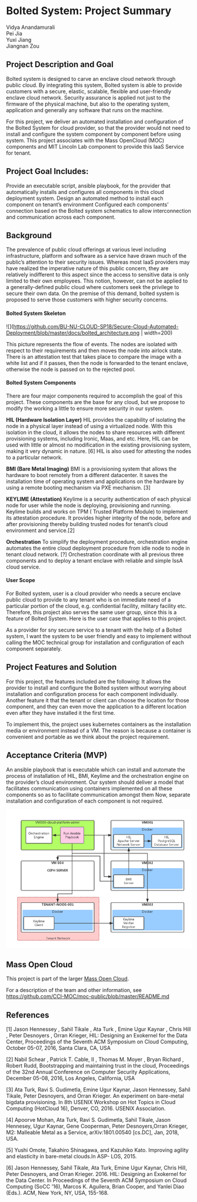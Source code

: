 # Bolted System: Project Summary

Vidya Anandamurali<br/>
Pei Jia<br/>
Yuxi Jiang<br/>
Jiangnan Zou<br/>

## Project Description and Goal
Bolted system is designed to carve an enclave cloud network through public cloud. By integrating this system, Bolted system is able to provide customers with a secure, elastic, scalable, flexible and user-friendly enclave cloud network. Security assurance is applied not just to the firmware of the physical machine, but also to the operating system, application and generally any software that runs on the machine. 

For this project, we deliver an automated installation and configuration of the Bolted System for cloud provider, so that the provider would not need to install and configure the system component by component before using system. This project associates with the Mass OpenCloud (MOC) components and MIT Lincoln Lab component to provide this IaaS Service for tenant.

## Project Goal Includes:

Provide an executable script, ansible playbook, for the provider that automatically installs and configures all components in this cloud deployment system.
Design an automated method to install each component on tenant’s environment
Configured each components’ connection based on the Bolted system schematics to allow interconnection and communication across each component.

## Background

The prevalence of public cloud offerings at various level including infrastructure, platform and software as a service have drawn much of the public’s attention to their security issues. Whereas most IaaS providers may have realized the imperative nature of this public concern, they are relatively indifferent to this aspect since the access to sensitive data is only limited to their own employees. This notion, however, can not be applied to a generally-defined public cloud where customers seek the privilege to secure their own data. On the premise of this demand, bolted system is proposed to serve those customers with higher security concerns.


#### Bolted System Skeleton
![](https://github.com/BU-NU-CLOUD-SP18/Secure-Cloud-Automated-Deployment/blob/master/docs/bolted_architecture.png | width=200)

This picture represents the flow of events. The nodes are isolated with respect to their requirements and then moves the node into airlock state. There is an attestation test that takes place to compare the image with a white list and if it passes, then the node is forwarded to the tenant enclave, otherwise the node is passed on to the rejected pool.

#### Bolted System Components

There are four major components required to accomplish the goal of this project. These components are the base for any cloud, but we propose to modify the working a little to ensure more security in our system.

**HIL (Hardware Isolation Layer)**
HIL provides the capability of isolating the node in a physical layer instead of using a virtualized node. With this isolation in the cloud, it allows the nodes to share resources with different provisioning systems, including Ironic, Maas, and etc. Here, HIL can be used with little or almost no modification in the existing provisioning system, making it very dynamic in nature. [6] HIL is also used for attesting the nodes to a particular network.

**BMI (Bare Metal Imaging)**
BMI is a provisioning system that allows the hardware to boot remotely from a different datacenter. It saves the installation time of operating system and applications on the hardware by using a remote booting mechanism via PXE mechanism. [3]

**KEYLIME (Attestation)**
Keylime is a security authentication of each physical node for user while the node is deploying, provisioning and running. Keylime builds and works on TPM ( Trusted Platform Module)  to implement its attestation procedure. It provides higher integrity of the node, before and after provisioning thereby building trusted nodes for tenant’s cloud environment and service.[2]

**Orchestration**
To simplify the deployment procedure, orchestration engine automates the entire cloud deployment procedure from idle node to node in tenant cloud network. [?] Orchestration coordinate with all previous three components and to deploy a tenant enclave with reliable and simple IssA cloud service.

#### User Scope
For Bolted system, user is a cloud provider who needs a secure enclave public cloud to provide to any tenant who is on immediate need of  a particular portion of the cloud, e.g. confidential facility, military facility etc. Therefore, this project also serves the same user group, since this is a feature of Bolted System. Here is the user case that applies to this project. 

As a provider for sny secure service to a tenant with the help of a Bolted system, I want the system to be user friendly and easy to implement without calling the MOC technical group for installation and configuration of each component separately.

## Project Features and Solution

For this project, the features included are the following:
It allows the provider to install and configure the Bolted system without worrying about installation and configuration process for each component individually. 
Another feature it that the tenant or client can choose the location for those component, and they can even move the application to a different location even after they have installed it the first time.

To implement this, the project uses kubernetes containers as the installation media or environment instead of a VM. The reason is because a container is convenient and portable as we think about the project requirement. 

## Acceptance Criteria (MVP)

An ansible playbook that is executable which can install and automate the process of installation of HIL, BMI, Keylime and the orchestration engine on the provider’s cloud environment. Our system should deliver a model that facilitates communication using containers implemented on all these components so as to facilitate communication amongst them  Now, separate installation and configuration of each component is not required.

![alt text](https://github.com/BU-NU-CLOUD-SP18/Secure-Cloud-Automated-Deployment/blob/master/docs/user_case.png "User Case" )

## Mass Open Cloud

This project is part of the larger [Mass Open Cloud](https://massopen.cloud/).

For a description of the team and other information, see
https://github.com/CCI-MOC/moc-public/blob/master/README.md

## References
[1] Jason Hennessey , Sahil Tikale , Ata Turk , Emine Ugur Kaynar , Chris Hill , Peter Desnoyers , Orran Krieger, HIL: Designing an Exokernel for the Data Center, Proceedings of the Seventh ACM Symposium on Cloud Computing, October 05-07, 2016, Santa Clara, CA, USA

[2] Nabil Schear , Patrick T. Cable, II , Thomas M. Moyer , Bryan Richard , Robert Rudd, Bootstrapping and maintaining trust in the cloud, Proceedings of the 32nd Annual Conference on Computer Security Applications, December 05-08, 2016, Los Angeles, California, USA

[3] Ata Turk, Ravi S. Gudimetla, Emine Ugur Kaynar, Jason Hennessey, Sahil Tikale, Peter Desnoyers, and Orran Krieger. An experiment on bare-metal bigdata provisioning. In 8th USENIX Workshop on Hot Topics in Cloud Computing (HotCloud 16), Denver, CO, 2016. USENIX Association.

[4] Apoorve Mohan, Ata Turk, Ravi S. Gudimetla, Sahil Tikale, Jason Hennesey, Ugur Kaynar, Gene Cooperman, Peter Desnoyers,Orran Krieger, M2: Malleable Metal as a Service, arXiv:1801.00540 [cs.DC], Jan, 2018, USA.

[5]  Yushi Omote, Takahiro Shinagawa, and Kazuhiko Kato.  Improving agility and elasticity in bare-metal clouds.In ASP- LOS, 2015.

[6] Jason Hennessey, Sahil Tikale, Ata Turk, Emine Ugur Kaynar, Chris Hill, Peter Desnoyers, and Orran Krieger. 2016. HIL: Designing an Exokernel for the Data Center. In Proceedings of the Seventh ACM Symposium on Cloud Computing (SoCC '16), Marcos K. Aguilera, Brian Cooper, and Yanlei Diao (Eds.). ACM, New York, NY, USA, 155-168. 







